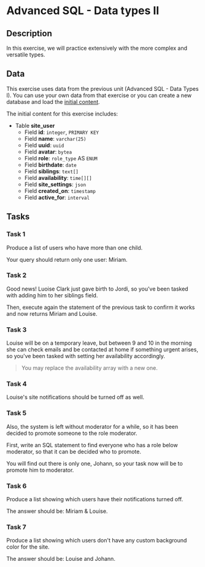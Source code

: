 # Advanced SQL - Data types II

## Description

In this exercise, we will practice extensively with the more complex and versatile types.

## Data

This exercise uses data from the previous unit (Advanced SQL - Data Types I). You can use your own data from that exercise or you can create a new database and load the [initial content](src/data/initial.sql).

The initial content for this exercise includes:

- Table **site_user**
    - Field **id**: `integer`, `PRIMARY KEY`
    - Field **name**: `varchar(25)`
    - Field **uuid**: `uuid`
    - Field **avatar**: `bytea`
    - Field **role**: `role_type` AS `ENUM`
    - Field **birthdate**: `date`
    - Field **siblings**: `text[]`
    - Field **availability**: `time[][]`
    - Field **site_settings**: `json`
    - Field **created_on**: `timestamp`
    - Field **active_for**: `interval`

##

## Tasks

###

### Task 1

Produce a list of users who have more than one child.

Your query should return only one user: Miriam.

### Task 2

Good news! Luoise Clark just gave birth to Jordi, so you've been tasked with adding him to her siblings field.

Then, execute again the statement of the previous task to confirm it works and now returns Miriam and Louise.

### Task 3

Louise will be on a temporary leave, but between 9 and 10 in the morning she can check emails and be contacted at home if something urgent arises, so you've been tasked with setting her availability accordingly.

> You may replace the availability array with a new one.

### Task 4

Louise's site notifications should be turned off as well.


### Task 5

Also, the system is left without moderator for a while, so it has been decided to promote someone to the role moderator.

First, write an SQL statement to find everyone who has a role below moderator, so that it can be decided who to promote.

You will find out there is only one, Johann, so your task now will be to promote him to moderator.

### Task 6

Produce a list showing which users have their notifications turned off.

The answer should be: Miriam & Louise.

### Task 7

Produce a list showing which users don't have any custom background color for the site.

The answer should be: Louise and Johann.
